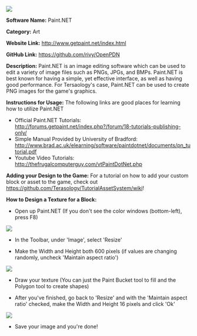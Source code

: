 ![](http://cdn.makeuseof.com/wp-content/uploads/2013/04/PaintNET-Plugins-Intro.jpg?004f0d)

**Software Name:** Paint.NET

**Category:** Art

**Website Link:** http://www.getpaint.net/index.html

**GitHub Link:** https://github.com/rivy/OpenPDN 

**Description:** Paint.NET is an image editing software which can be used to edit a variety of image files such as PNGs, JPGs, and BMPs. Paint.NET is best known for having a simple, yet effective interface, as well as having good performance. For Tersaology's case, Paint.NET can be used to create PNG images for the game's graphics.

**Instructions for Usage:** The following links are good places for learning how to utilize Paint.NET
* Official Paint.NET Tutorials: http://forums.getpaint.net/index.php?/forum/18-tutorials-publishing-only/
* Simple Manual Provided by University of Bradford:  http://www.brad.ac.uk/elearning/software/paintdotnet/documents/pn_tutorial.pdf
* Youtube Video Tutorials: http://thefrugalcomputerguy.com/vtPaintDotNet.php

**Adding your Design to the Game:** For a tutorial on how to add your custom block or asset to the game, check out https://github.com/Terasology/TutorialAssetSystem/wiki!

**How to Design a Texture for a Block:**
- Open up Paint.NET (If you don't see the color windows (bottom-left), press F8)

![](https://s11.postimg.org/qqye4frg3/step1.png)

- In the Toolbar, under 'Image', select 'Resize'

- Make the Width and Height both 600 pixels (if values are changing randomly, uncheck 'Maintain aspect ratio')

![](https://s12.postimg.org/bub6tkft9/step3.png)

- Draw your texture (You can just the Paint Bucket tool to fill and the Polygon tool to create shapes)

- After you've finished, go back to 'Resize' and with the 'Maintain aspect ratio' checked, make the Width and Height 16 pixels and click 'Ok'

![](https://s11.postimg.org/6sotmkvir/step5.png)

- Save your image and you're done!
